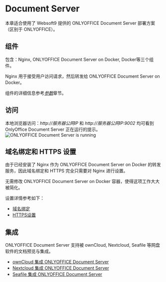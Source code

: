 # Document Server

本章适合使用了 Websoft9 提供的 ONLYOFFICE Document Server 部署方案（区别于 ONLYOFFICE）。

## 组件

包含：Nginx, ONLYOFFICE Document Server on Docker, Docker等三个组件。  

Nginx 用于接受用户访问请求，然后转发给 ONLYOFFICE Document Server on Docker。  

组件的详细信息参考[*参数*](zh/stack-components.md)章节。

## 访问

本地浏览器访问：*http://服务器公网IP* 和 *http://服务器公网IP:9002* 均可看到 OnlyOffice Document Server 正在运行的提示。  
![ONLYOFFICE Document Server is running](https://libs.websoft9.com/Websoft9/DocsPicture/zh/onlyoffice/onlyoffice-dkisrunning-websoft9.png)

## 域名绑定和 HTTPS 设置

由于已经安装了 Nginx 作为 ONLYOFFICE Document Server on Docker 的转发服务，因此域名绑定和 HTTPS 完全只需要对 Nginx 进行设置。  

无需修改 ONLYOFFICE Document Server on Docker 容器，使得这项工作大大被简化。

设置详情参考如下：

* [域名绑定](/zh/solution-more.md#域名绑定)
* [HTTPS设置](/zh/solution-https.md)

## 集成

ONLYOFFICE Document Server 支持被 ownCloud, Nextcloud, Seafile 等网盘软件的文档预览与集成。

* [ownCloud 集成 ONLYOFFICE Document Server](http://support.websoft9.com/docs/owncloud/zh/solution-more.html#owncloud-文件预览与编辑)
* [Nextcloud 集成 ONLYOFFICE Document Server](http://support.websoft9.com/docs/nextcloud/zh/solution-more.html#nextcloud-文件预览与编辑)
* [Seafile 集成 ONLYOFFICE Document Server](https://support.websoft9.com/docs/seafile/zh/solution-office.html)